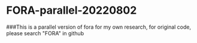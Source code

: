 # FORA-parallel-20220802

###This is a parallel version of fora for my own research, for original code, please search "FORA" in github
